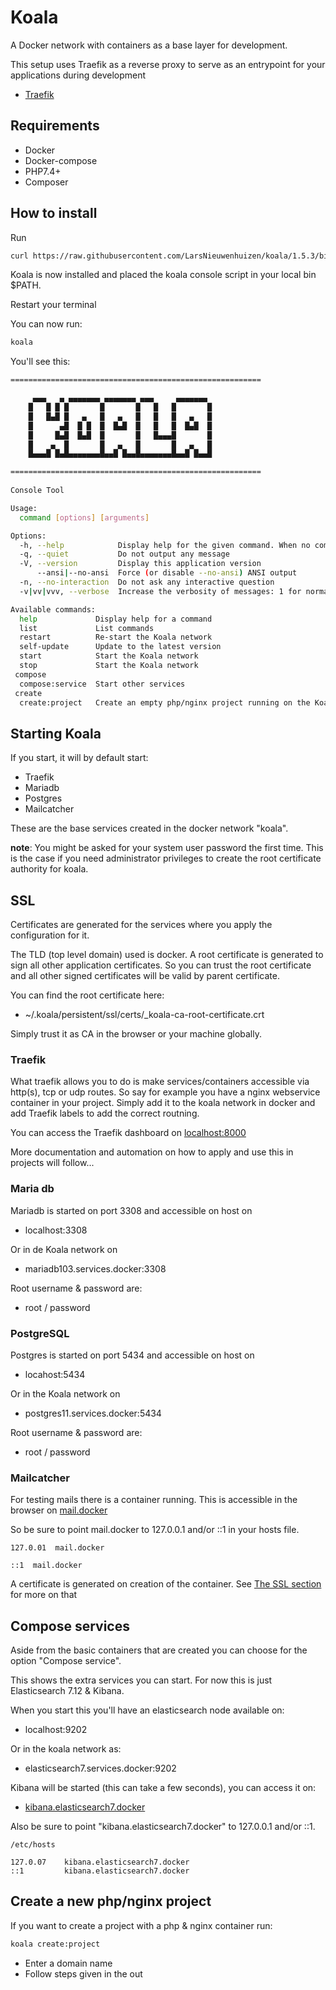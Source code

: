 # Koala

A Docker network with containers as a base layer for development.

This setup uses Traefik as a reverse proxy to serve as an entrypoint for your applications during development

- [Traefik](https://traefik.io/traefik/)

## Requirements
- Docker
- Docker-compose
- PHP7.4+
- Composer

## How to install
Run
```bash
curl https://raw.githubusercontent.com/LarsNieuwenhuizen/koala/1.5.3/bin/installer.sh | bash
```

Koala is now installed and placed the koala console script in your local bin $PATH.

Restart your terminal

You can now run:
```bash
koala
```

You'll see this:

```bash
========================================================

     ▄▄▄   ▄ ▄▄▄▄▄▄▄ ▄▄▄▄▄▄▄ ▄▄▄     ▄▄▄▄▄▄▄
    █   █ █ █       █       █   █   █       █
    █   █▄█ █   ▄   █   ▄   █   █   █   ▄   █
    █      ▄█  █ █  █  █▄█  █   █   █  █▄█  █
    █     █▄█  █▄█  █       █   █▄▄▄█       █
    █    ▄  █       █   ▄   █       █   ▄   █
    █▄▄▄█ █▄█▄▄▄▄▄▄▄█▄▄█ █▄▄█▄▄▄▄▄▄▄█▄▄█ █▄▄█

========================================================
        
Console Tool

Usage:
  command [options] [arguments]

Options:
  -h, --help            Display help for the given command. When no command is given display help for the list command
  -q, --quiet           Do not output any message
  -V, --version         Display this application version
      --ansi|--no-ansi  Force (or disable --no-ansi) ANSI output
  -n, --no-interaction  Do not ask any interactive question
  -v|vv|vvv, --verbose  Increase the verbosity of messages: 1 for normal output, 2 for more verbose output and 3 for debug

Available commands:
  help             Display help for a command
  list             List commands
  restart          Re-start the Koala network
  self-update      Update to the latest version
  start            Start the Koala network
  stop             Start the Koala network
 compose
  compose:service  Start other services
 create
  create:project   Create an empty php/nginx project running on the Koala network
```

## Starting Koala
If you start, it will by default start:
- Traefik
- Mariadb
- Postgres
- Mailcatcher

These are the base services created in the docker network "koala".

**note**:
You might be asked for your system user password the first time.
This is the case if you need administrator privileges to create the root certificate authority for koala.

## SSL
Certificates are generated for the services where you apply the configuration for it.

The TLD (top level domain) used is docker.
A root certificate is generated to sign all other application certificates.
So you can trust the root certificate and all other signed certificates will be valid by parent certificate.

You can find the root certificate here:
- ~/.koala/persistent/ssl/certs/_koala-ca-root-certificate.crt

Simply trust it as CA in the browser or your machine globally.

### Traefik
What traefik allows you to do is make services/containers accessible via http(s), tcp or udp routes.
So say for example you have a nginx webservice container in your project.
Simply add it to the koala network in docker and add Traefik labels to add the correct routning.

You can access the Traefik dashboard on [localhost:8000](http://localhost:8000)

More documentation and automation on how to apply and use this in projects will follow...

### Maria db
Mariadb is started on port 3308 and accessible on host on 
- localhost:3308

Or in de Koala network on 

- mariadb103.services.docker:3308

Root username & password are:
- root / password

### PostgreSQL
Postgres is started on port 5434 and accessible on host on
- locahost:5434

Or in the Koala network on

- postgres11.services.docker:5434

Root username & password are:
- root / password

### Mailcatcher
For testing mails there is a container running.
This is accessible in the browser on [mail.docker](https://mail.docker)

So be sure to point mail.docker to 127.0.0.1 and/or ::1 in your hosts file.

`127.0.01  mail.docker`

`::1  mail.docker`

A certificate is generated on creation of the container.
See [The SSL section](#SSL) for more on that

## Compose services

Aside from the basic containers that are created you can choose for the option "Compose service".

This shows the extra services you can start.
For now this is just Elasticsearch 7.12 & Kibana.

When you start this you'll have an elasticsearch node available on:
- localhost:9202

Or in the koala network as:
- elasticsearch7.services.docker:9202

Kibana will be started (this can take a few seconds), you can access it on:
- [kibana.elasticsearch7.docker](https://kibana.elasticsearch7.docker)

Also be sure to point "kibana.elasticsearch7.docker" to 127.0.0.1 and/or ::1.

`/etc/hosts`
```text
127.0.07    kibana.elasticsearch7.docker
::1         kibana.elasticsearch7.docker
```

## Create a new php/nginx project

If you want to create a project with a php & nginx container run:

```bash
koala create:project
```

- Enter a domain name
- Follow steps given in the out
